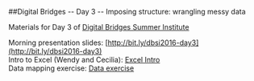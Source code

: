 ##Digital Bridges -- Day 3 -- Imposing structure: wrangling messy data

Materials for Day 3 of [Digital Bridges Summer Institute](http://iowadigitalbridges.com/about/summer-institutes/2016-summer-institute/)  

Morning presentation slides: [http://bit.ly/dbsi2016-day3](http://bit.ly/dbsi2016-day3)  
Intro to Excel (Wendy and Cecilia): [Excel Intro](https://github.com/saverkamp/digital-bridges-2016/tree/master/excel-intro)  
Data mapping exercise: [Data exercise](https://github.com/saverkamp/digital-bridges-2016/tree/master/data-exercise)  